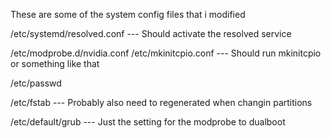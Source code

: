 These are some of the system config files that i modified

/etc/systemd/resolved.conf  --- Should activate the resolved service

/etc/modprobe.d/nvidia.conf
/etc/mkinitcpio.conf        --- Should run mkinitcpio or something like that

/etc/passwd

/etc/fstab                  --- Probably also need to regenerated when changin partitions

/etc/default/grub           --- Just the setting for the modprobe to dualboot
